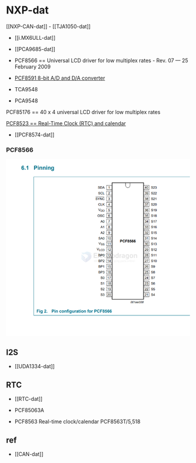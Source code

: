 
# NXP-dat

[[NXP-CAN-dat]] - [[TJA1050-dat]]

- [[i.MX6ULL-dat]]


- [[PCA9685-dat]]

- PCF8566 == Universal LCD driver for low multiplex rates - Rev. 07 — 25 February 2009

- [PCF8591 8-bit A/D and D/A converter](https://www.nxp.com/docs/en/data-sheet/PCF8591.pdf)

- TCA9548 
- PCA9548

PCF85176 == 40 x 4 universal LCD driver for low multiplex rates

[PCF8523 == Real-Time Clock (RTC) and calendar](https://www.nxp.com.cn/docs/en/data-sheet/PCF8523.pdf)

- [[PCF8574-dat]]

### PCF8566 

![](2025-07-23-15-01-27.png)


## I2S

- [[UDA1334-dat]]

## RTC

- [[RTC-dat]]

- PCF85063A
- PCF8563 Real-time clock/calendar
PCF8563T/5,518




## ref 

- [[CAN-dat]]